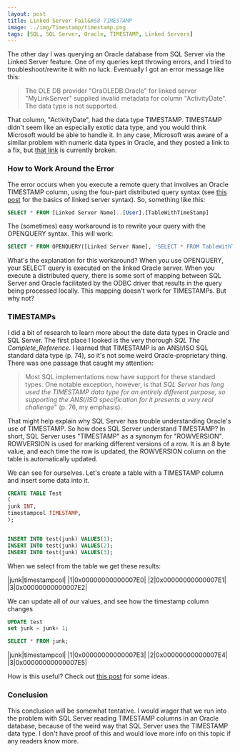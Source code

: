 ```yaml
---
layout: post
title: Linked Server Fail&#58 TIMESTAMP
image: ../img/Timestamp/timestamp.png
tags: [SQL, SQL Server, Oracle, TIMESTAMP, Linked Servers]
---
```


The other day I was querying an Oracle database from SQL Server via the Linked Server feature. One of my queries kept throwing errors, and I tried to troubleshoot/rewrite it with no luck. Eventually I got an error message like this:

>The OLE DB provider "OraOLEDB.Oracle" for linked server "MyLinkServer" supplied invalid metadata for column "ActivityDate". The data type is not supported.

That column, "ActivityDate", had the data type TIMESTAMP. TIMESTAMP didn't seem like an especially exotic data type, and you would think Microsoft would be able to handle it. In any case, Microsoft was aware of a similar problem with numeric data types in Oracle, and they posted a link to a fix, but [that link](https://support.microsoft.com/en-us/help/243027) is currently broken.

### How to Work Around the Error

The error occurs when you execute a remote query that involves an Oracle TIMESTAMP column, using the four-part distributed query syntax (see [this post](https://andyspecht.github.io/2017-08-13-linked-server-lessons/) for the basics of linked server syntax). So, something like this:

```sql
SELECT * FROM [Linked Server Name]..[User].[TableWithTimeStamp]
```

The (sometimes) easy workaround is to rewrite your query with the OPENQUERY syntax. This will work:

```sql
SElECT * FROM OPENQUERY([Linked Server Name], 'SELECT * FROM TableWithTimeStamp')
```

What's the explanation for this workaround? When you use OPENQUERY, your SELECT query is executed on the linked Oracle server. When you execute a distributed query, there is some sort of mapping between SQL Server and Oracle facilitated by the ODBC driver that results in the query being processed locally. This mapping doesn't work for TIMESTAMPs. But why not?

### TIMESTAMPs

I did a bit of research to learn more about the date data types in Oracle and SQL Server. The first place I looked is the very thorough _SQL The Complete_Reference_. I learned that TIMESTAMP is an ANSI/ISO SQL standard data type (p. 74), so it's not some weird Oracle-proprietary thing. There was one passage that caught my attention:

>Most SQL implementations now have support for these standard types. One notable exception, however, is that _SQL Server has long used the TIMESTAMP data type for an entirely different purpose, so supporting the ANSI/ISO specification for it presents a very real challenge_" (p. 76, my emphasis).

That might help explain why SQL Server has trouble understanding Oracle's use of TIMESTAMP. So how does SQL Server understand TIMESTAMP? In short, SQL Server uses "TIMESTAMP" as a synonym for "ROWVERSION". ROWVERSION is used for marking different versions of a row. It is an 8 byte value, and each time the row is updated, the ROWVERSION column on the table is automatically updated.

We can see for ourselves. Let's create a table with a TIMESTAMP column and insert some data into it.

```sql
CREATE TABLE Test
(
junk INT,
timestampcol TIMESTAMP,
);


INSERT INTO test(junk) VALUES(1);
INSERT INTO test(junk) VALUES(2);
INSERT INTO test(junk) VALUES(3);
```
When we select from the table we get these results:

|junk|timestampcol|
|1|0x00000000000007E0|
|2|0x00000000000007E1|
|3|0x00000000000007E2|

We can update all of our values, and see how the timestamp column changes

```sql
UPDATE test
set junk = junk+ 1;

SELECT * FROM junk;
```

|junk|timestampcol|
|1|0x00000000000007E3|
|2|0x00000000000007E4|
|3|0x00000000000007E5|


How is this useful? Check out [this post](http://geekswithblogs.net/TimothyK/archive/2014/01/14/introduction-to-rowversion.aspx) for some ideas.

### Conclusion

This conclusion will be somewhat tentative. I would wager that we run into the problem with SQL Server reading TIMESTAMP columns in an Oracle database, because of the weird way that SQL Server uses the TIMESTAMP data type. I don't have proof of this and would love more info on this topic if any readers know more.




